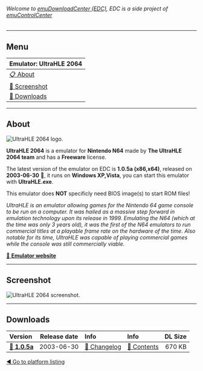 ###### Welcome to [emuDownloadCenter (EDC)](https://github.com/PhoenixInteractiveNL/emuDownloadCenter/wiki/), EDC is a side project of [emuControlCenter](https://github.com/PhoenixInteractiveNL/emuControlCenter/wiki/)
***
## Menu
| **Emulator: UltraHLE 2064** |
|:---------|
| [:clipboard: About](#about) |
| [:sunrise: Screenshot](#screenshot) |
| [:floppy_disk: Downloads](#downloads) |
***
## About
![](https://github.com/PhoenixInteractiveNL/emuDownloadCenter/wiki/images_emulator/ultrahle2064_logo_200.jpg "UltraHLE 2064 logo.")

**UltraHLE 2064** is a emulator for **Nintendo N64** made by **The UltraHLE 2064 team** and has a **Freeware** license.

The latest version of the emulator on EDC is **1.0.5a (x86,x64)**, released on **2003-06-30** :triangular_flag_on_post:, it runs on **Windows XP,Vista**, you can start this emulator with **UltraHLE.exe**.

This emulator does **NOT** specificly need BIOS image(s) to start ROM files!

_UltraHLE is an emulator allowing games for the Nintendo 64 game console to be run on a computer. It was hailed as a massive step forward in emulation technology upon its release in 1999. Emulating the N64 (which at the time was only 3 years old), it was the first of the N64 emulators to run commercial titles at a playable frame rate on the hardware of the time. Also notable for its time, UltraHLE was capable of playing commercial games while the console was still commercially viable._

[:link: **Emulator website**](http://www.ultrahle2064.com/)
***
## Screenshot
![](https://raw.githubusercontent.com/PhoenixInteractiveNL/emuDownloadCenter/master/hooks/ultrahle2064/screen.jpg "UltraHLE 2064 screenshot.")
***
## Downloads
| Version  | Release date  | Info       | Info       | DL Size    |
|:---------|:-------------:|:-----------|:-----------|-----------:|
| [:floppy_disk: **1.0.5a**](https://github.com/PhoenixInteractiveNL/edc-repo0004/raw/master/ultrahle2064/1.0.5a.7z) | 2003-06-30 | [:page_facing_up: Changelog](https://github.com/PhoenixInteractiveNL/edc-repo0004/blob/master/ultrahle2064/1.0.5a_changelog.txt) | [:mag_right: Contents](https://github.com/PhoenixInteractiveNL/edc-repo0004/blob/master/ultrahle2064/1.0.5a_contents.txt) | 670 KB |

[:arrow_backward: Go to platform listing](https://github.com/PhoenixInteractiveNL/emuDownloadCenter/wiki/EDC-Platform-List)
